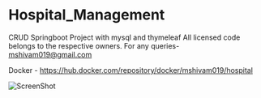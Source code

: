 # Hospital_Management
CRUD Springboot Project with mysql and thymeleaf
All licensed code belongs to the respective owners. For any queries- mshivam019@gmail.com

Docker - https://hub.docker.com/repository/docker/mshivam019/hospital

![ScreenShot](https://github.com/mshivam019/Hospital_Management/blob/main/hms.png?raw=true)

